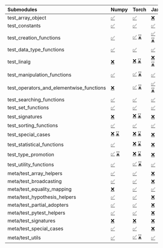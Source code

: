 | Submodules                               | Numpy                                                                                                                                                                                                                                                             | Torch                                                                                                                                                                                                                                                             | Jax                                                                                                                                                                                                                                                               | Tensorflow                                                                                                                                                                                                                                                        |
|:-----------------------------------------|:------------------------------------------------------------------------------------------------------------------------------------------------------------------------------------------------------------------------------------------------------------------|:------------------------------------------------------------------------------------------------------------------------------------------------------------------------------------------------------------------------------------------------------------------|:------------------------------------------------------------------------------------------------------------------------------------------------------------------------------------------------------------------------------------------------------------------|:------------------------------------------------------------------------------------------------------------------------------------------------------------------------------------------------------------------------------------------------------------------|
| test_array_object                        | <a href="https://github.com/unifyai/ivy/runs/8169638612?check_suite_focus=true" rel="noopener noreferrer" target="_blank">✅</a>                                                                                                                                   | <a href="https://github.com/unifyai/ivy/runs/8169639514?check_suite_focus=true" rel="noopener noreferrer" target="_blank">✅</a>                                                                                                                                   | <a href="https://github.com/unifyai/ivy/runs/8169640280?check_suite_focus=true" rel="noopener noreferrer" target="_blank">❌</a>                                                                                                                                   | <a href="https://github.com/unifyai/ivy/runs/8169640998?check_suite_focus=true" rel="noopener noreferrer" target="_blank">✅</a>                                                                                                                                   |
| test_constants                           | <a href="https://github.com/unifyai/ivy/runs/8169638627?check_suite_focus=true" rel="noopener noreferrer" target="_blank">✅</a>                                                                                                                                   | <a href="https://github.com/unifyai/ivy/runs/8169639557?check_suite_focus=true" rel="noopener noreferrer" target="_blank">✅</a>                                                                                                                                   | <a href="https://github.com/unifyai/ivy/runs/8169640316?check_suite_focus=true" rel="noopener noreferrer" target="_blank">✅</a>                                                                                                                                   | <a href="https://github.com/unifyai/ivy/runs/8169641023?check_suite_focus=true" rel="noopener noreferrer" target="_blank">✅</a>                                                                                                                                   |
| test_creation_functions                  | <a href="https://github.com/unifyai/ivy/runs/8169638633?check_suite_focus=true" rel="noopener noreferrer" target="_blank">✅</a>                                                                                                                                   | <a href="https://github.com/unifyai/ivy/runs/8168976878?check_suite_focus=true" rel="noopener noreferrer" target="_blank">✅</a>   <a href="https://github.com/unifyai/ivy/runs/8169639612?check_suite_focus=true" rel="noopener noreferrer" target="_blank">⌛</a> | <a href="https://github.com/unifyai/ivy/runs/8168977424?check_suite_focus=true" rel="noopener noreferrer" target="_blank">✅</a>   <a href="https://github.com/unifyai/ivy/runs/8169640355?check_suite_focus=true" rel="noopener noreferrer" target="_blank">⌛</a> | <a href="https://github.com/unifyai/ivy/runs/8168978098?check_suite_focus=true" rel="noopener noreferrer" target="_blank">✅</a>   <a href="https://github.com/unifyai/ivy/runs/8169641051?check_suite_focus=true" rel="noopener noreferrer" target="_blank">⌛</a> |
| test_data_type_functions                 | <a href="https://github.com/unifyai/ivy/runs/8169638645?check_suite_focus=true" rel="noopener noreferrer" target="_blank">✅</a>                                                                                                                                   | <a href="https://github.com/unifyai/ivy/runs/8169639655?check_suite_focus=true" rel="noopener noreferrer" target="_blank">✅</a>                                                                                                                                   | <a href="https://github.com/unifyai/ivy/runs/8169640394?check_suite_focus=true" rel="noopener noreferrer" target="_blank">✅</a>                                                                                                                                   | <a href="https://github.com/unifyai/ivy/runs/8169641082?check_suite_focus=true" rel="noopener noreferrer" target="_blank">✅</a>                                                                                                                                   |
| test_linalg                              | <a href="https://github.com/unifyai/ivy/runs/8169638658?check_suite_focus=true" rel="noopener noreferrer" target="_blank">❌</a>                                                                                                                                   | <a href="https://github.com/unifyai/ivy/runs/8168976949?check_suite_focus=true" rel="noopener noreferrer" target="_blank">❌</a>   <a href="https://github.com/unifyai/ivy/runs/8169639689?check_suite_focus=true" rel="noopener noreferrer" target="_blank">⌛</a> | <a href="https://github.com/unifyai/ivy/runs/8168977489?check_suite_focus=true" rel="noopener noreferrer" target="_blank">❌</a>   <a href="https://github.com/unifyai/ivy/runs/8169640419?check_suite_focus=true" rel="noopener noreferrer" target="_blank">⌛</a> | <a href="https://github.com/unifyai/ivy/runs/8168978141?check_suite_focus=true" rel="noopener noreferrer" target="_blank">❌</a>   <a href="https://github.com/unifyai/ivy/runs/8169641101?check_suite_focus=true" rel="noopener noreferrer" target="_blank">⌛</a> |
| test_manipulation_functions              | <a href="https://github.com/unifyai/ivy/runs/8169638673?check_suite_focus=true" rel="noopener noreferrer" target="_blank">✅</a>                                                                                                                                   | <a href="https://github.com/unifyai/ivy/runs/8168976971?check_suite_focus=true" rel="noopener noreferrer" target="_blank">✅</a>   <a href="https://github.com/unifyai/ivy/runs/8169639729?check_suite_focus=true" rel="noopener noreferrer" target="_blank">⌛</a> | <a href="https://github.com/unifyai/ivy/runs/8169640439?check_suite_focus=true" rel="noopener noreferrer" target="_blank">✅</a>                                                                                                                                   | <a href="https://github.com/unifyai/ivy/runs/8169641123?check_suite_focus=true" rel="noopener noreferrer" target="_blank">✅</a>                                                                                                                                   |
| test_operators_and_elementwise_functions | <a href="https://github.com/unifyai/ivy/runs/8169638689?check_suite_focus=true" rel="noopener noreferrer" target="_blank">❌</a>                                                                                                                                   | <a href="https://github.com/unifyai/ivy/runs/8168976997?check_suite_focus=true" rel="noopener noreferrer" target="_blank">✅</a>   <a href="https://github.com/unifyai/ivy/runs/8169639763?check_suite_focus=true" rel="noopener noreferrer" target="_blank">⌛</a> | <a href="https://github.com/unifyai/ivy/runs/8168977528?check_suite_focus=true" rel="noopener noreferrer" target="_blank">✅</a>   <a href="https://github.com/unifyai/ivy/runs/8169640466?check_suite_focus=true" rel="noopener noreferrer" target="_blank">⌛</a> | <a href="https://github.com/unifyai/ivy/runs/8168978185?check_suite_focus=true" rel="noopener noreferrer" target="_blank">✅</a>   <a href="https://github.com/unifyai/ivy/runs/8169641140?check_suite_focus=true" rel="noopener noreferrer" target="_blank">⌛</a> |
| test_searching_functions                 | <a href="https://github.com/unifyai/ivy/runs/8169638705?check_suite_focus=true" rel="noopener noreferrer" target="_blank">✅</a>                                                                                                                                   | <a href="https://github.com/unifyai/ivy/runs/8169639803?check_suite_focus=true" rel="noopener noreferrer" target="_blank">✅</a>                                                                                                                                   | <a href="https://github.com/unifyai/ivy/runs/8169640490?check_suite_focus=true" rel="noopener noreferrer" target="_blank">✅</a>                                                                                                                                   | <a href="https://github.com/unifyai/ivy/runs/8169641156?check_suite_focus=true" rel="noopener noreferrer" target="_blank">✅</a>                                                                                                                                   |
| test_set_functions                       | <a href="https://github.com/unifyai/ivy/runs/8169638725?check_suite_focus=true" rel="noopener noreferrer" target="_blank">✅</a>                                                                                                                                   | <a href="https://github.com/unifyai/ivy/runs/8169639836?check_suite_focus=true" rel="noopener noreferrer" target="_blank">✅</a>                                                                                                                                   | <a href="https://github.com/unifyai/ivy/runs/8169640520?check_suite_focus=true" rel="noopener noreferrer" target="_blank">✅</a>                                                                                                                                   | <a href="https://github.com/unifyai/ivy/runs/8169641170?check_suite_focus=true" rel="noopener noreferrer" target="_blank">✅</a>                                                                                                                                   |
| test_signatures                          | <a href="https://github.com/unifyai/ivy/runs/8169638739?check_suite_focus=true" rel="noopener noreferrer" target="_blank">❌</a>                                                                                                                                   | <a href="https://github.com/unifyai/ivy/runs/8168977071?check_suite_focus=true" rel="noopener noreferrer" target="_blank">❌</a>   <a href="https://github.com/unifyai/ivy/runs/8169639863?check_suite_focus=true" rel="noopener noreferrer" target="_blank">⌛</a> | <a href="https://github.com/unifyai/ivy/runs/8169640552?check_suite_focus=true" rel="noopener noreferrer" target="_blank">❌</a>                                                                                                                                   | <a href="https://github.com/unifyai/ivy/runs/8169641190?check_suite_focus=true" rel="noopener noreferrer" target="_blank">❌</a>                                                                                                                                   |
| test_sorting_functions                   | <a href="https://github.com/unifyai/ivy/runs/8169638770?check_suite_focus=true" rel="noopener noreferrer" target="_blank">✅</a>                                                                                                                                   | <a href="https://github.com/unifyai/ivy/runs/8169639894?check_suite_focus=true" rel="noopener noreferrer" target="_blank">✅</a>                                                                                                                                   | <a href="https://github.com/unifyai/ivy/runs/8169640598?check_suite_focus=true" rel="noopener noreferrer" target="_blank">✅</a>                                                                                                                                   | <a href="https://github.com/unifyai/ivy/runs/8169641211?check_suite_focus=true" rel="noopener noreferrer" target="_blank">✅</a>                                                                                                                                   |
| test_special_cases                       | <a href="https://github.com/unifyai/ivy/runs/8168976437?check_suite_focus=true" rel="noopener noreferrer" target="_blank">❌</a>   <a href="https://github.com/unifyai/ivy/runs/8169638829?check_suite_focus=true" rel="noopener noreferrer" target="_blank">⌛</a> | <a href="https://github.com/unifyai/ivy/runs/8168977097?check_suite_focus=true" rel="noopener noreferrer" target="_blank">❌</a>   <a href="https://github.com/unifyai/ivy/runs/8169639919?check_suite_focus=true" rel="noopener noreferrer" target="_blank">⌛</a> | <a href="https://github.com/unifyai/ivy/runs/8169640635?check_suite_focus=true" rel="noopener noreferrer" target="_blank">❌</a>                                                                                                                                   | <a href="https://github.com/unifyai/ivy/runs/8168978305?check_suite_focus=true" rel="noopener noreferrer" target="_blank">❌</a>   <a href="https://github.com/unifyai/ivy/runs/8169641228?check_suite_focus=true" rel="noopener noreferrer" target="_blank">⌛</a> |
| test_statistical_functions               | <a href="https://github.com/unifyai/ivy/runs/8169638896?check_suite_focus=true" rel="noopener noreferrer" target="_blank">✅</a>                                                                                                                                   | <a href="https://github.com/unifyai/ivy/runs/8168977112?check_suite_focus=true" rel="noopener noreferrer" target="_blank">❌</a>   <a href="https://github.com/unifyai/ivy/runs/8169639943?check_suite_focus=true" rel="noopener noreferrer" target="_blank">⌛</a> | <a href="https://github.com/unifyai/ivy/runs/8169640665?check_suite_focus=true" rel="noopener noreferrer" target="_blank">❌</a>                                                                                                                                   | <a href="https://github.com/unifyai/ivy/runs/8169641265?check_suite_focus=true" rel="noopener noreferrer" target="_blank">❌</a>                                                                                                                                   |
| test_type_promotion                      | <a href="https://github.com/unifyai/ivy/runs/8168976477?check_suite_focus=true" rel="noopener noreferrer" target="_blank">✅</a>   <a href="https://github.com/unifyai/ivy/runs/8169639010?check_suite_focus=true" rel="noopener noreferrer" target="_blank">⌛</a> | <a href="https://github.com/unifyai/ivy/runs/8168977134?check_suite_focus=true" rel="noopener noreferrer" target="_blank">❌</a>   <a href="https://github.com/unifyai/ivy/runs/8169639962?check_suite_focus=true" rel="noopener noreferrer" target="_blank">⌛</a> | <a href="https://github.com/unifyai/ivy/runs/8169640712?check_suite_focus=true" rel="noopener noreferrer" target="_blank">❌</a>                                                                                                                                   | <a href="https://github.com/unifyai/ivy/runs/8168978339?check_suite_focus=true" rel="noopener noreferrer" target="_blank">❌</a>   <a href="https://github.com/unifyai/ivy/runs/8169641305?check_suite_focus=true" rel="noopener noreferrer" target="_blank">⌛</a> |
| test_utility_functions                   | <a href="https://github.com/unifyai/ivy/runs/8169639186?check_suite_focus=true" rel="noopener noreferrer" target="_blank">✅</a>                                                                                                                                   | <a href="https://github.com/unifyai/ivy/runs/8168977158?check_suite_focus=true" rel="noopener noreferrer" target="_blank">✅</a>   <a href="https://github.com/unifyai/ivy/runs/8169639984?check_suite_focus=true" rel="noopener noreferrer" target="_blank">⌛</a> | <a href="https://github.com/unifyai/ivy/runs/8169640738?check_suite_focus=true" rel="noopener noreferrer" target="_blank">✅</a>                                                                                                                                   | <a href="https://github.com/unifyai/ivy/runs/8169641339?check_suite_focus=true" rel="noopener noreferrer" target="_blank">✅</a>                                                                                                                                   |
| meta/test_array_helpers                  | <a href="https://github.com/unifyai/ivy/runs/8169639241?check_suite_focus=true" rel="noopener noreferrer" target="_blank">✅</a>                                                                                                                                   | <a href="https://github.com/unifyai/ivy/runs/8169640002?check_suite_focus=true" rel="noopener noreferrer" target="_blank">✅</a>                                                                                                                                   | <a href="https://github.com/unifyai/ivy/runs/8169640771?check_suite_focus=true" rel="noopener noreferrer" target="_blank">❌</a>                                                                                                                                   | <a href="https://github.com/unifyai/ivy/runs/8169641390?check_suite_focus=true" rel="noopener noreferrer" target="_blank">✅</a>                                                                                                                                   |
| meta/test_broadcasting                   | <a href="https://github.com/unifyai/ivy/runs/8169639273?check_suite_focus=true" rel="noopener noreferrer" target="_blank">✅</a>                                                                                                                                   | <a href="https://github.com/unifyai/ivy/runs/8169640028?check_suite_focus=true" rel="noopener noreferrer" target="_blank">✅</a>                                                                                                                                   | <a href="https://github.com/unifyai/ivy/runs/8169640793?check_suite_focus=true" rel="noopener noreferrer" target="_blank">❌</a>                                                                                                                                   | <a href="https://github.com/unifyai/ivy/runs/8169641448?check_suite_focus=true" rel="noopener noreferrer" target="_blank">✅</a>                                                                                                                                   |
| meta/test_equality_mapping               | <a href="https://github.com/unifyai/ivy/runs/8169639300?check_suite_focus=true" rel="noopener noreferrer" target="_blank">❌</a>                                                                                                                                   | <a href="https://github.com/unifyai/ivy/runs/8169640058?check_suite_focus=true" rel="noopener noreferrer" target="_blank">✅</a>                                                                                                                                   | <a href="https://github.com/unifyai/ivy/runs/8169640811?check_suite_focus=true" rel="noopener noreferrer" target="_blank">✅</a>                                                                                                                                   | <a href="https://github.com/unifyai/ivy/runs/8169641510?check_suite_focus=true" rel="noopener noreferrer" target="_blank">✅</a>                                                                                                                                   |
| meta/test_hypothesis_helpers             | <a href="https://github.com/unifyai/ivy/runs/8169639336?check_suite_focus=true" rel="noopener noreferrer" target="_blank">✅</a>                                                                                                                                   | <a href="https://github.com/unifyai/ivy/runs/8169640079?check_suite_focus=true" rel="noopener noreferrer" target="_blank">✅</a>                                                                                                                                   | <a href="https://github.com/unifyai/ivy/runs/8169640826?check_suite_focus=true" rel="noopener noreferrer" target="_blank">❌</a>                                                                                                                                   | <a href="https://github.com/unifyai/ivy/runs/8169641568?check_suite_focus=true" rel="noopener noreferrer" target="_blank">✅</a>                                                                                                                                   |
| meta/test_partial_adopters               | <a href="https://github.com/unifyai/ivy/runs/8169639366?check_suite_focus=true" rel="noopener noreferrer" target="_blank">✅</a>                                                                                                                                   | <a href="https://github.com/unifyai/ivy/runs/8169640105?check_suite_focus=true" rel="noopener noreferrer" target="_blank">✅</a>                                                                                                                                   | <a href="https://github.com/unifyai/ivy/runs/8169640867?check_suite_focus=true" rel="noopener noreferrer" target="_blank">❌</a>                                                                                                                                   | <a href="https://github.com/unifyai/ivy/runs/8169641614?check_suite_focus=true" rel="noopener noreferrer" target="_blank">✅</a>                                                                                                                                   |
| meta/test_pytest_helpers                 | <a href="https://github.com/unifyai/ivy/runs/8169639392?check_suite_focus=true" rel="noopener noreferrer" target="_blank">✅</a>                                                                                                                                   | <a href="https://github.com/unifyai/ivy/runs/8169640133?check_suite_focus=true" rel="noopener noreferrer" target="_blank">✅</a>                                                                                                                                   | <a href="https://github.com/unifyai/ivy/runs/8169640894?check_suite_focus=true" rel="noopener noreferrer" target="_blank">❌</a>                                                                                                                                   | <a href="https://github.com/unifyai/ivy/runs/8169641662?check_suite_focus=true" rel="noopener noreferrer" target="_blank">✅</a>                                                                                                                                   |
| meta/test_signatures                     | <a href="https://github.com/unifyai/ivy/runs/8169639406?check_suite_focus=true" rel="noopener noreferrer" target="_blank">❌</a>                                                                                                                                   | <a href="https://github.com/unifyai/ivy/runs/8169640160?check_suite_focus=true" rel="noopener noreferrer" target="_blank">❌</a>                                                                                                                                   | <a href="https://github.com/unifyai/ivy/runs/8169640914?check_suite_focus=true" rel="noopener noreferrer" target="_blank">❌</a>                                                                                                                                   | <a href="https://github.com/unifyai/ivy/runs/8169641715?check_suite_focus=true" rel="noopener noreferrer" target="_blank">❌</a>                                                                                                                                   |
| meta/test_special_cases                  | <a href="https://github.com/unifyai/ivy/runs/8169639433?check_suite_focus=true" rel="noopener noreferrer" target="_blank">✅</a>                                                                                                                                   | <a href="https://github.com/unifyai/ivy/runs/8169640195?check_suite_focus=true" rel="noopener noreferrer" target="_blank">✅</a>                                                                                                                                   | <a href="https://github.com/unifyai/ivy/runs/8169640941?check_suite_focus=true" rel="noopener noreferrer" target="_blank">❌</a>                                                                                                                                   | <a href="https://github.com/unifyai/ivy/runs/8169641761?check_suite_focus=true" rel="noopener noreferrer" target="_blank">✅</a>                                                                                                                                   |
| meta/test_utils                          | <a href="https://github.com/unifyai/ivy/runs/8169639476?check_suite_focus=true" rel="noopener noreferrer" target="_blank">✅</a>                                                                                                                                   | <a href="https://github.com/unifyai/ivy/runs/8168977352?check_suite_focus=true" rel="noopener noreferrer" target="_blank">✅</a>   <a href="https://github.com/unifyai/ivy/runs/8169640234?check_suite_focus=true" rel="noopener noreferrer" target="_blank">⌛</a> | <a href="https://github.com/unifyai/ivy/runs/8169640974?check_suite_focus=true" rel="noopener noreferrer" target="_blank">✅</a>                                                                                                                                   | <a href="https://github.com/unifyai/ivy/runs/8169641812?check_suite_focus=true" rel="noopener noreferrer" target="_blank">✅</a>                                                                                                                                   |